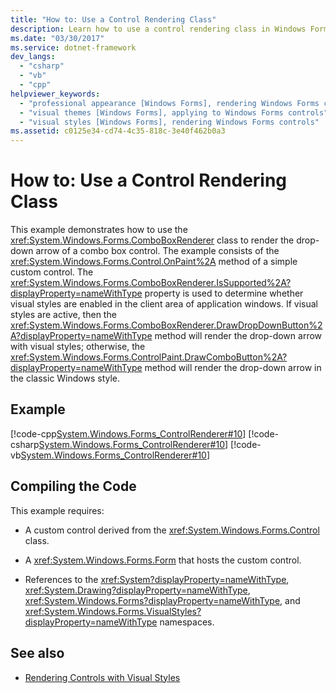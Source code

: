 ```yaml
---
title: "How to: Use a Control Rendering Class"
description: Learn how to use a control rendering class in Windows Forms, by means of code examples in CPP, C#, and Visual Basic.
ms.date: "03/30/2017"
ms.service: dotnet-framework
dev_langs: 
  - "csharp"
  - "vb"
  - "cpp"
helpviewer_keywords: 
  - "professional appearance [Windows Forms], rendering Windows Forms controls"
  - "visual themes [Windows Forms], applying to Windows Forms controls"
  - "visual styles [Windows Forms], rendering Windows Forms controls"
ms.assetid: c0125e34-cd74-4c35-818c-3e40f462b0a3
---
```

# How to: Use a Control Rendering Class

This example demonstrates how to use the <xref:System.Windows.Forms.ComboBoxRenderer> class to render the drop-down arrow of a combo box control. The example consists of the <xref:System.Windows.Forms.Control.OnPaint%2A> method of a simple custom control. The <xref:System.Windows.Forms.ComboBoxRenderer.IsSupported%2A?displayProperty=nameWithType> property is used to determine whether visual styles are enabled in the client area of application windows. If visual styles are active, then the <xref:System.Windows.Forms.ComboBoxRenderer.DrawDropDownButton%2A?displayProperty=nameWithType> method will render the drop-down arrow with visual styles; otherwise, the <xref:System.Windows.Forms.ControlPaint.DrawComboButton%2A?displayProperty=nameWithType> method will render the drop-down arrow in the classic Windows style.

## Example

[!code-cpp[System.Windows.Forms_ControlRenderer#10](~/samples/snippets/cpp/VS_Snippets_Winforms/System.Windows.Forms_ControlRenderer/cpp/form1.cpp#10)]
[!code-csharp[System.Windows.Forms_ControlRenderer#10](~/samples/snippets/csharp/VS_Snippets_Winforms/System.Windows.Forms_ControlRenderer/CS/form1.cs#10)]
[!code-vb[System.Windows.Forms_ControlRenderer#10](~/samples/snippets/visualbasic/VS_Snippets_Winforms/System.Windows.Forms_ControlRenderer/VB/form1.vb#10)]

## Compiling the Code

This example requires:

- A custom control derived from the <xref:System.Windows.Forms.Control> class.

- A <xref:System.Windows.Forms.Form> that hosts the custom control.

- References to the <xref:System?displayProperty=nameWithType>, <xref:System.Drawing?displayProperty=nameWithType>, <xref:System.Windows.Forms?displayProperty=nameWithType>, and <xref:System.Windows.Forms.VisualStyles?displayProperty=nameWithType> namespaces.

## See also

- [Rendering Controls with Visual Styles](rendering-controls-with-visual-styles.md)
